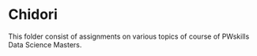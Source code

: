 # Chidori

This folder consist of assignments on various topics of course of PWskills Data Science Masters.
